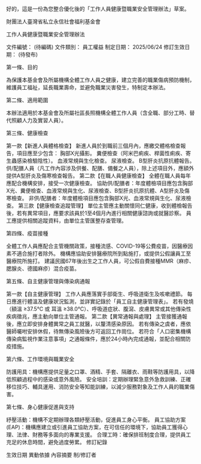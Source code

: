 好的，這是一份為您整合優化後的「工作人員健康暨職業安全管理辦法」草案。

財團法人臺灣省私立永信社會福利基金會


工作人員健康暨職業安全管理辦法

文件編號： (待編碼)
文件類別： 員工權益
制定日期： 2025/06/24
修訂生效日期： (待發布)

第一條、目的

為保護本基金會及所屬機構全體工作人員之健康，建立完善的職業傷病預防機制，維護員工福祉，延長職業壽命，並避免職業災害發生，特制定本辦法。

第二條、適用範圍

本辦法適用於本基金會及所屬社區長照機構全體工作人員（含全職、部分工時、替代照顧人力及實習人員）。

第三條、健康檢查

第一款【新進人員體格檢查】
新進人員於到職前三個月內，應繳交體格檢查報告，項目應至少包含：
胸部X光攝影。
糞便檢查（阿米巴痢疾、桿菌性痢疾、寄生蟲感染檢驗陰性）。
血液常規與生化檢查。
尿液檢查。
B型肝炎抗原抗體報告。
供/配膳人員（凡工作內容涉及供餐、配膳、備餐之人員），除上述項目外，應額外提供A型肝炎及傷寒檢查報告。
第二款【在職人員健康檢查】
全體在職人員每年應配合機構安排，接受一次健康檢查。
協助供/配膳者：年度體檢項目應包含胸部X光、糞便檢查、血液常規與生化、尿液檢查、B型肝炎抗原抗體、A型肝炎及傷寒檢查。
非供/配膳者：年度體檢項目應包含胸部X光、血液常規與生化、尿液檢查。
第三款【健康檢查追蹤管理】
單位主管應主動關懷同仁健康，收到體檢報告後，若有異常項目，應要求該員於1至4個月內進行相關健康諮詢或就醫診察。
員工應提供相關追蹤資料，由單位主管匯整存查管理。

第四條、疫苗接種

全體工作人員應配合主管機關政策，接種流感、COVID-19等公費疫苗，因醫療因素不適合施打者除外。
機構應協助安排醫療院所到點施打，或提供公假讓員工至醫療院所施打。
建議民國67年後出生之工作人員，可公假自費接種MMR（麻疹、腮腺炎、德國麻疹）混合疫苗。

第五條、自主健康管理與傳染病通報

第一款【自主健康管理】
工作人員應落實手部衛生、呼吸道衛生及咳嗽禮節。
每日應進行體溫及健康狀況監測，並詳實記錄於「員工自主健康管理表」。
若有發燒（額溫 ≥37.5℃ 或 耳溫 ≥38.0℃）、呼吸道症狀、腹瀉、皮膚異常或其他傳染性疾病徵兆，應主動向單位主管通報。
第二款【異常通報與處理】
主管接獲通報後，應立即安排身體異常之員工就醫，以釐清感染原因。
若有傳染之虞者，應依醫師囑咐安排休假，待無傳染風險後方可返回工作崗位。
若符合「人口密集機構傳染病監視作業注意事項」之通報條件，應於24小時內完成通報，並配合相關防疫措施。

第六條、工作環境與職業安全

防護用具：機構應提供足量之口罩、酒精、手套、隔離衣、雨鞋等防護用具，以降低照顧過程中的感染或意外風險。
安全培訓：定期辦理緊急意外急救訓練、正確移位技巧、輔具運用、消防安全等知能訓練，以減少服務對象及工作人員的職業傷害。

第七條、身心健康促進與支持

紓壓活動：機構不定期辦理各類紓壓活動，促進員工身心平衡。
員工協助方案 (EAP)：機構應建立或引進員工協助方案，在可信任的環境下，協助員工獲得心理、法律、財務等多面向的專業支援。
合理工時：確保排班制度合理，提供員工充足的休息時間，避免過度勞累。
修訂紀錄

生效日期
異動依據
內容摘要
制/修訂者








